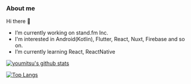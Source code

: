 ### About me

Hi there 👋

- I’m currently working on stand.fm Inc.
- I'm interested in Android(Kotlin), Flutter, React, Nuxt, Firebase and so on.
- I’m currently learning React, ReactNative

[![youmitsu's github stats](https://github-readme-stats.vercel.app/api?username=youmitsu&show_icons=true&theme=dark)](https://github.com/anuraghazra/github-readme-stats)

[![Top Langs](https://github-readme-stats.vercel.app/api/top-langs/?username=youmitsu&langs_count=10&layout=compact)](https://github.com/anuraghazra/github-readme-stats)
